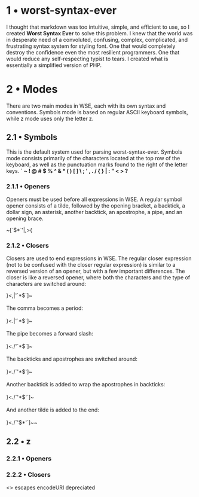 # 1 • worst-syntax-ever
I thought that markdown was too intuitive, simple, and efficient to use, so I created **Worst Syntax Ever** to solve this problem. I knew that the world was in desperate need of a convoluted, confusing, complex, complicated, and frustrating syntax system for styling font. One that would completely destroy the confidence even the most resilient programmers. One that would reduce any self-respecting typist to tears. I created what is essentially a simplified version of PHP.

# 2 • Modes
There are two main modes in WSE, each with its own syntax and conventions. Symbols mode is based on regular ASCII keyboard symbols, while z mode uses only the letter z.

## 2.1 • Symbols
This is the default system used for parsing worst-syntax-ever. Symbols mode consists primarily of the characters located at the top row of the keyboard, as well as the punctuation marks found to the right of the letter keys.
<strong>
` ~ ! @ # $ % ^ & * ( )
[ ] \ ; ' , . / { } | : " < > ?
</strong>

### 2.1.1 • Openers
Openers must be used before all expressions in WSE. A regular symbol opener consists of a tilde, followed by the opening bracket, a backtick, a dollar sign, an asterisk, another backtick, an apostrophe, a pipe, and an opening brace.
<div>
~[`$*`'|,>{
</div>

### 2.1.2 • Closers
Closers are used to end expressions in WSE. The regular closer expression (not to be confused with the closer regular expression) is similar to a reversed version of an opener, but with a few important differences.
The closer is like a reversed opener, where both the characters and the type of characters are switched around:
<div>
}<,|'`*$`]~<br /><br />
The comma becomes a period:<br /><br />
}<.|'`*$`]~<br /><br />
The pipe becomes a forward slash:<br /><br />
}<./'`*$`]~<br /><br />
The backticks and apostrophes are switched around:<br /><br />
}<./`'*$']~<br /><br />
Another backtick is added to wrap the apostrophes in backticks:<br /><br />
}<./`'*$'`]~<br /><br />
And another tilde is added to the end:<br /><br />
}<./`'$*'`]~~
</div>

## 2.2 • z
### 2.2.1 • Openers
### 2.2.2 • Closers

<> escapes
encodeURI depreciated
